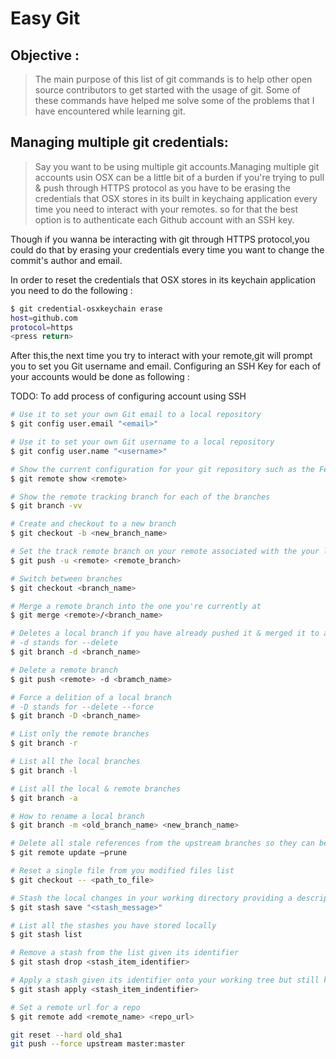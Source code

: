 # Easy Git


## Objective :
> The main purpose of this list of git commands is to help other open source contributors to get started with the usage of git. Some of these commands have helped me solve some of the problems 
that I have encountered while learning git.

## Managing multiple git credentials:
> Say you want to be using multiple git accounts.Managing multiple git accounts usin OSX can be a little bit of a burden if you're trying to pull & push through HTTPS protocol as you have to be erasing the credentials that OSX stores in its built in keychaing application every time you need to interact with your remotes. so for that the best option is to authenticate each Github account with an SSH key.

Though if you wanna be interacting with git through HTTPS protocol,you could do that by erasing your credentials every time you want to change the commit's author and email.

In order to reset the credentials that OSX stores in its keychain application you need to do the following :

```sh
$ git credential-osxkeychain erase
host=github.com
protocol=https
<press return>
```
After this,the next time you try to interact with your remote,git will prompt you to set you Git username and email.
Configuring an SSH Key for each of your accounts would be done as following : 

TODO: To add process of configuring account using SSH

```sh
# Use it to set your own Git email to a local repository
$ git config user.email "<email>"

# Use it to set your own Git username to a local repository
$ git config user.name "<username>"

# Show the current configuration for your git repository such as the Fetch / Push URL, remote and local branches
$ git remote show <remote>

# Show the remote tracking branch for each of the branches
$ git branch -vv

# Create and checkout to a new branch
$ git checkout -b <new_branch_name>

# Set the track remote branch on your remote associated with the your local branch
$ git push -u <remote> <remote_branch>

# Switch between branches
$ git checkout <branch_name>

# Merge a remote branch into the one you're currently at
$ git merge <remote>/<branch_name>

# Deletes a local branch if you have already pushed it & merged it to a remote branch
# -d stands for --delete 
$ git branch -d <branch_name>

# Delete a remote branch 
$ git push <remote> -d <bramch_name>

# Force a delition of a local branch
# -D stands for --delete --force
$ git branch -D <branch_name>

# List only the remote branches
$ git branch -r

# List all the local branches
$ git branch -l

# List all the local & remote branches
$ git branch -a

# How to rename a local branch
$ git branch -m <old_branch_name> <new_branch_name>

# Delete all stale references from the upstream branches so they can be updated on your local
$ git remote update —prune

# Reset a single file from you modified files list
$ git checkout -- <path_to_file>

# Stash the local changes in your working directory providing a description message with it
$ git stash save "<stash_message>"

# List all the stashes you have stored locally
$ git stash list

# Remove a stash from the list given its identifier
$ git stash drop <stash_item_identifier>

# Apply a stash given its identifier onto your working tree but still kepp it your stash
$ git stash apply <stash_item_indentifier>

# Set a remote url for a repo
$ git remote add <remote_name> <repo_url>

git reset --hard old_sha1
git push --force upstream master:master
```
